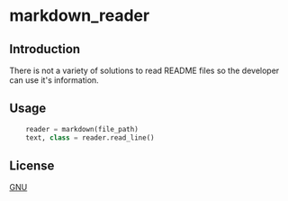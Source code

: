 # markdown_reader

## Introduction

There is not a variety of solutions to read README files so the developer can use it's information.

## Usage

```python
    reader = markdown(file_path)
    text, class = reader.read_line()
```

## License
[GNU](./LICENSE)
